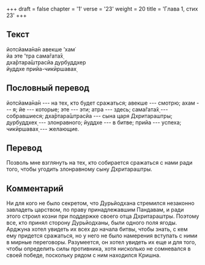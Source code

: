 +++
draft = false
chapter = '1'
verse = '23'
weight = 20
title = 'Глава 1, стих 23'
+++
## Текст

йотсйама̄на̄н авекше ’хам̇  
йа эте ’тра сама̄гата̄х̣  
дха̄ртара̄шт̣расйа дурбуддхер  
йуддхе прийа-чикӣршавах̣

## Пословный перевод

йотсйама̄на̄н --- на тех, кто будет сражаться; авекше --- смотрю; ахам ---
я; йе --- которые; эте --- эти; атра --- здесь; сама̄гата̄х̣ ---
собравшиеся; дха̄ртара̄шт̣расйа --- сына царя Дхритараштры; дурбуддхех̣ ---
злонравного; йуддхе --- в битве; прийа --- успеха; чикӣршавах̣ ---
желающие.

## Перевод

Позволь мне взглянуть на тех, кто собирается сражаться с нами ради того,
чтобы угодить злонравному сыну Дхритараштры.

## Комментарий

Ни для кого не было секретом, что Дурьйодхана стремился незаконно
завладеть царством, по праву принадлежавшим Пандавам, и ради этого
строил козни при поддержке своего отца Дхритараштры. Поэтому все, кто
принял сторону Дурьйодханы, были одного поля ягоды. Арджуна хотел
увидеть их всех до начала битвы, чтобы знать, с кем ему придется
сражаться, но у него не было намерения вступать с ними в мирные
переговоры. Разумеется, он хотел увидеть их еще и для того, чтобы
определить силы противника, хотя нисколько не сомневался в своей победе,
поскольку рядом с ним находился Кришна.
